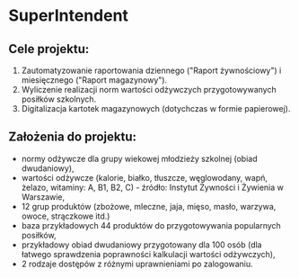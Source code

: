 # SuperIntendent

## Cele projektu:
1. Zautomatyzowanie raportowania dziennego ("Raport żywnościowy") i miesięcznego ("Raport magazynowy").
2. Wyliczenie realizacji norm wartości odżywczych przygotowywanych posiłków szkolnych. 
3. Digitalizacja kartotek magazynowych (dotychczas w formie papierowej). 

## Założenia do projektu:
- normy odżywcze dla grupy wiekowej młodzieży szkolnej (obiad dwudaniowy),
- wartości odżywcze (kalorie, białko, tłuszcze, węglowodany, wapń, żelazo, witaminy: A, B1, B2, C) - źródło: Instytut Żywności i Żywienia w Warszawie,
- 12 grup produktów (zbożowe, mleczne, jaja, mięso, masło, warzywa, owoce, strączkowe itd.)
- baza przykładowych 44 produktów do przygotowywania popularnych posiłków,
- przykładowy obiad dwudaniowy przygotowany dla 100 osób (dla łatwego sprawdzenia poprawności kalkulacji wartości odżywczych),
- 2 rodzaje dostępów z różnymi uprawnieniami po zalogowaniu.